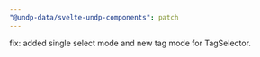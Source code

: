 ```yaml
---
"@undp-data/svelte-undp-components": patch
---
```


fix: added single select mode and new tag mode for TagSelector.
